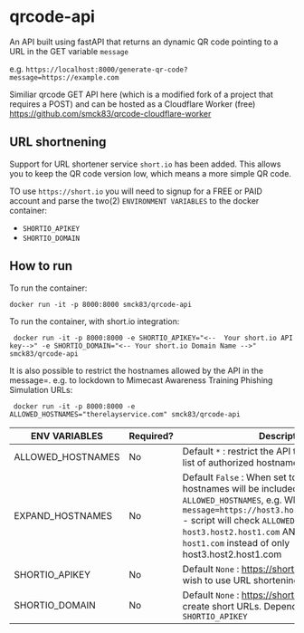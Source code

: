 # qrcode-api
 An API built using fastAPI that returns an dynamic QR code pointing to a URL in the GET variable `message`

 e.g. 
 `https://localhost:8000/generate-qr-code?message=https://example.com`

Similiar qrcode GET API here (which is a modified fork of a project that requires a POST) and can be hosted as a Cloudflare Worker (free)
https://github.com/smck83/qrcode-cloudflare-worker

 ## URL shortnening
 Support for URL shortener service `short.io` has been added. This allows you to keep the QR code version low, which means a more simple QR code.

 TO use `https://short.io` you will need to signup for a FREE or PAID account and parse the two(2) `ENVIRONMENT VARIABLES` to the docker container:

 - `SHORTIO_APIKEY`
 - `SHORTIO_DOMAIN`

 ## How to run
To run the container:
````
docker run -it -p 8000:8000 smck83/qrcode-api
````

To run the container, with short.io integration:

````
 docker run -it -p 8000:8000 -e SHORTIO_APIKEY="<--  Your short.io API key-->" -e SHORTIO_DOMAIN="<-- Your short.io Domain Name -->" smck83/qrcode-api
````

It is also possible to restrict the hostnames allowed by the API in the message=. e.g. to lockdown to Mimecast Awareness Training Phishing Simulation URLs:

````
 docker run -it -p 8000:8000 -e ALLOWED_HOSTNAMES="therelayservice.com" smck83/qrcode-api
````

| ENV VARIABLES|  Required? | Description |
| ------------- | ------------- | ------------- |
| ALLOWED_HOSTNAMES | No | Default `*` : restrict the API to a space seperated list of authorized hostnames |
| EXPAND_HOSTNAMES | No | Default `False` : When set to `True` top level hostnames will be included from `ALLOWED_HOSTNAMES`, e.g. When `True` and `/?message=https://host3.host2.host1.com/abc123` - script will check `ALLOWED_HOSTNAMES` for `host3.host2.host1.com` AND also TLD, `host1.com` instead of only host3.host2.host1.com|
| SHORTIO_APIKEY | No | Default `None` :  https://short.io API Key if you wish to use URL shortening |
| SHORTIO_DOMAIN | No | Default `None` :  https://short.io Domain Name to create short URLs. Dependant on `SHORTIO_APIKEY` |
